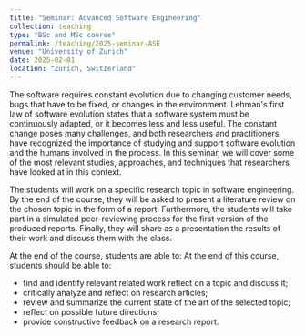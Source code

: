 ```yaml
---
title: "Seminar: Advanced Software Engineering"
collection: teaching
type: "BSc and MSc course"
permalink: /teaching/2025-seminar-ASE
venue: "University of Zurich"
date: 2025-02-01
location: "Zurich, Switzerland"
---
```



The software requires constant evolution due to changing customer needs, bugs that have to be fixed, or changes in the environment. Lehman's first law of software evolution states that a software system must be continuously adapted, or it becomes less and less useful. The constant change poses many challenges, and both researchers and practitioners have recognized the importance of studying and support software evolution and the humans involved in the process. In this seminar, we will cover some of the most relevant studies, approaches, and techniques that researchers have looked at in this context.

The students will work on a specific research topic in software engineering. By the end of the course, they will be asked to present a literature review on the chosen topic in the form of a report.
Furthermore, the students will take part in a simulated peer-reviewing process for the first version of the produced reports. Finally, they will share as a presentation the results of their work and discuss them with the class.

At the end of the course, students are able to:
At the end of this course, students should be able to: 
- find and identify relevant related work reflect on a topic and discuss it;
- critically analyze and reflect on research articles; 
- review and summarize the current state of the art of the selected topic;
- reflect on possible future directions; 
- provide constructive feedback on a research report. <br>